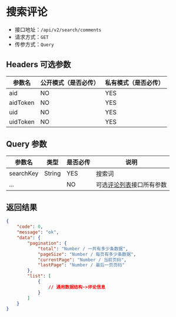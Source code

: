 # 搜索评论

- 接口地址：`/api/v2/search/comments`
- 请求方式：`GET`
- 传参方式：`Query`

## Headers 可选参数

| 参数名 | 公开模式（是否必传） | 私有模式（是否必传） |
| --- | --- | --- |
| aid | NO | YES |
| aidToken | NO | YES |
| uid | NO | YES |
| uidToken | NO | YES |

## Query 参数

| 参数名 | 类型 | 是否必传 | 说明 |
| --- | --- | --- | --- |
| searchKey | String | YES | 搜索词 |
| ... |  | NO | 可选[评论列表](../comment/list.md#query-参数)接口所有参数 |

## 返回结果

```json
{
    "code": 0,
    "message": "ok",
    "data": {
        "pagination": {
            "total": "Number / 一共有多少条数据",
            "pageSize": "Number / 每页有多少条数据",
            "currentPage": "Number / 当前页码",
            "lastPage": "Number / 最后一页页码"
        },
        "list": [
            {
                // 通用数据结构->评论信息
            }
        ]
    }
}
```
